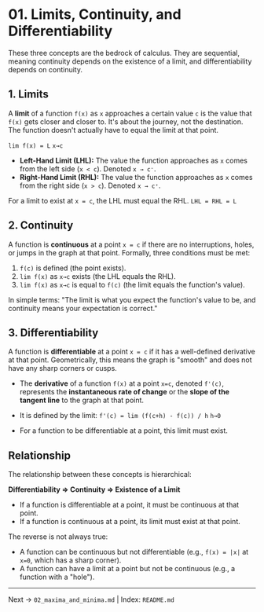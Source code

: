 # 01. Limits, Continuity, and Differentiability

These three concepts are the bedrock of calculus. They are sequential, meaning continuity depends on the existence of a limit, and differentiability depends on continuity.

## 1. Limits
A **limit** of a function `f(x)` as `x` approaches a certain value `c` is the value that `f(x)` gets closer and closer to. It's about the journey, not the destination. The function doesn't actually have to equal the limit at that point.

`lim f(x) = L`
`x→c`

- **Left-Hand Limit (LHL):** The value the function approaches as `x` comes from the left side (`x < c`). Denoted `x → c⁻`.
- **Right-Hand Limit (RHL):** The value the function approaches as `x` comes from the right side (`x > c`). Denoted `x → c⁺`.

For a limit to exist at `x = c`, the LHL must equal the RHL.
`LHL = RHL = L`

## 2. Continuity
A function is **continuous** at a point `x = c` if there are no interruptions, holes, or jumps in the graph at that point. Formally, three conditions must be met:
1.  `f(c)` is defined (the point exists).
2.  `lim f(x)` as `x→c` exists (the LHL equals the RHL).
3.  `lim f(x)` as `x→c` is equal to `f(c)` (the limit equals the function's value).

In simple terms: "The limit is what you expect the function's value to be, and continuity means your expectation is correct."

## 3. Differentiability
A function is **differentiable** at a point `x = c` if it has a well-defined derivative at that point. Geometrically, this means the graph is "smooth" and does not have any sharp corners or cusps.

- The **derivative** of a function `f(x)` at a point `x=c`, denoted `f'(c)`, represents the **instantaneous rate of change** or the **slope of the tangent line** to the graph at that point.

- It is defined by the limit:
  `f'(c) = lim (f(c+h) - f(c)) / h`
  `h→0`

- For a function to be differentiable at a point, this limit must exist.

## Relationship
The relationship between these concepts is hierarchical:

**Differentiability ⇒ Continuity ⇒ Existence of a Limit**

- If a function is differentiable at a point, it must be continuous at that point.
- If a function is continuous at a point, its limit must exist at that point.

The reverse is not always true:
- A function can be continuous but not differentiable (e.g., `f(x) = |x|` at `x=0`, which has a sharp corner).
- A function can have a limit at a point but not be continuous (e.g., a function with a "hole").

---
Next → `02_maxima_and_minima.md` | Index: `README.md`
